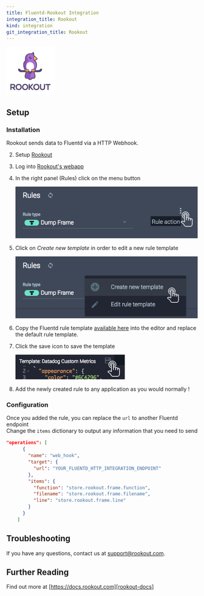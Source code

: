 ```yaml
---
title: Fluentd-Rookout Integration
integration_title: Rookout
kind: integration
git_integration_title: Rookout
---
```


![logo][rookout-image]

## Setup

### Installation

Rookout sends data to Fluentd via a HTTP Webhook.


2. Setup [Rookout][rookout-url]

3. Log into [Rookout's webapp][rookout-app-url]

1. In the right panel (Rules) click on the menu button

    ![Rule actions menu](screenshots/click_rule_action.png)

1. Click on *Create new template* in order to edit a new rule template

    ![Create new template button](screenshots/click_new_template.png)

1. Copy the Fluentd rule template [available here](rule-template.json) into the editor and replace the default rule template.


1. Click the save icon to save the template

    ![Click Save Icon](screenshots/click_save.png)

1. Add the newly created rule to any application as you would normally !

### Configuration

Once you added the rule, you can replace the `url` to another Fluentd endpoint  
Change the `items` dictionary to output any information that you need to send

```json
"operations": [
      {
        "name": "web_hook",
        "target": {
          "url": "YOUR_FLUENTD_HTTP_INTEGRATION_ENDPOINT"
        },
        "items": {
          "function": "store.rookout.frame.function",
          "filename": "store.rookout.frame.filename",
          "line": "store.rookout.frame.line"
        }
      }
    ]
```

## Troubleshooting
If you have any questions, contact us at support@rookout.com.

## Further Reading
Find out more at [https://docs.rookout.com][rookout-docs]

[rookout-image]: logos/avatars-bot.png
[rookout-url]: https://docs.rookout.com/docs/getting-started.html
[rookout-docs]: https://docs.rookout.com/
[rookout-app-url]: https://app.rookout.com
[fluentd-url]: https://docs.fluentd.org/v0.12/articles/in_http
